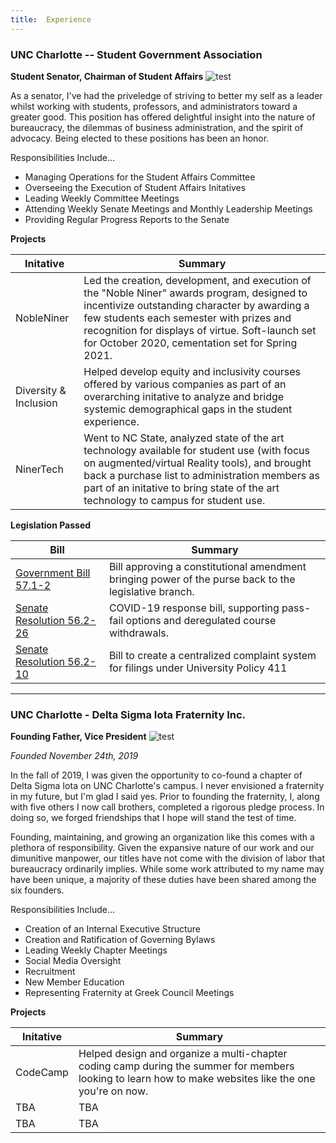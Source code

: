 ```yaml
---
title:  Experience
---
```


### UNC Charlotte -- Student Government Association 



**Student Senator, Chairman of Student Affairs**                         ![test](/images/sgaTrans.png)


As a senator, I've had the priveledge of striving to
better my self as a leader whilst working with students, professors, and administrators toward a greater good. This position has offered delightful insight
into the nature of bureaucracy, the dilemmas of business administration, and the spirit of advocacy. Being elected to these positions has  been an honor.

Responsibilities Include...
- Managing Operations for the Student Affairs Committee
- Overseeing the Execution of Student Affairs Initatives
- Leading Weekly Committee Meetings
- Attending Weekly Senate Meetings and Monthly Leadership Meetings
- Providing Regular Progress Reports to the Senate 

**Projects**

| Initative  | Summary |
| ----- | -------- |
| NobleNiner   | Led the creation, development, and execution of the "Noble Niner" awards program, designed to incentivize outstanding character by awarding a few students each semester with prizes and recognition for displays of virtue. Soft-launch set for October 2020, cementation set for Spring 2021.|
| Diversity & Inclusion | Helped develop equity and inclusivity courses offered by various companies as part of an overarching initative to analyze and bridge systemic demographical gaps in the student experience.|
| NinerTech | Went to NC State, analyzed state of the art technology available for student use (with focus on augmented/virtual Reality tools), and brought back a purchase list to administration members as part of an initative to bring state of the art technology to campus for student use. |

 **Legislation Passed**

| Bill  | Summary |
| ----- | -------- |
| [Government Bill 57.1-2](https://docs.google.com/document/d/1hhpso-2XlKljalDIKOkyt2fztlBqkozXxSrjLi2zcDg/edit/)    | Bill approving a constitutional amendment bringing power of the purse back to the legislative branch.     |
| [Senate Resolution 56.2-26](https://docs.google.com/document/d/159Uvog9l1xu3tJ_NnEwVi-e5p8YmEoUev-lU-u7Nx-w/edit/)     | COVID-19 response bill, supporting pass-fail options and deregulated course withdrawals.|
| [Senate Resolution 56.2-10](https://docs.google.com/document/d/15dwBCehXHz-3A1cd4YL_qJwxQh5Ykv0d65KNuggAM0I/edit)  | Bill to create a centralized complaint system for filings under University Policy 411|


___________________________________________________________________________________________________________________________________________

### UNC Charlotte - Delta Sigma Iota Fraternity Inc.
**Founding Father, Vice President**                      ![test](/images/dsiLogo.png)

*Founded November 24th, 2019*



In the fall of 2019, I was given the opportunity to co-found a chapter of Delta Sigma Iota on UNC Charlotte's campus. I never envisioned a fraternity in my future, but I'm glad I said yes. Prior to founding the fraternity, I, along with five others I now call brothers, completed a rigorous pledge process. In doing so, we forged friendships that I hope will stand the test of time. 

Founding, maintaining, and growing an organization like this comes with a plethora of responsibility. Given the expansive nature of our work and our dimunitive manpower, our titles have not come with the division of labor that bureaucracy ordinarily implies. While some work attributed to my name may have been unique, a majority of these duties have been shared among the six founders.

Responsibilities Include...
- Creation of an Internal Executive Structure
- Creation and Ratification of Governing Bylaws
- Leading Weekly Chapter Meetings
- Social Media Oversight
- Recruitment 
- New Member Education
- Representing Fraternity at Greek Council Meetings

**Projects**

| Initative  | Summary |
| ----- | -------- |
| CodeCamp   | Helped design and organize a multi-chapter coding camp during the summer for members looking to learn how to make websites like the one you're on now.|
| TBA | TBA|
| TBA | TBA |